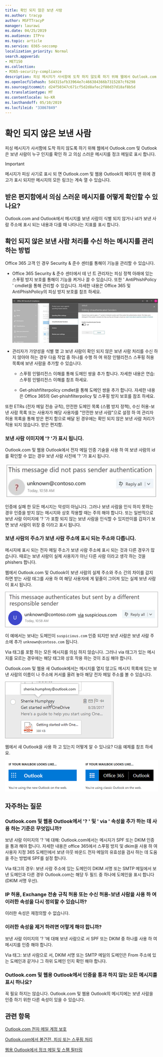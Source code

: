 ```yaml
---
title: 확인 되지 않은 보낸 사람
ms.author: tracyp
author: MSFTTracyP
manager: laurawi
ms.date: 04/25/2019
ms.audience: ITPro
ms.topic: article
ms.service: O365-seccomp
localization_priority: Normal
search.appverid:
- MET150
ms.collection:
- M365-security-compliance
description: 피싱 메시지가 사서함에 도착 하지 않도록 하기 위해 웹에서 Outlook.com 및 Outlook은 보낸 사람이 누구 인지를 확인 하 고 의심 스러운 메시지를 정크 메일로 표시 합니다.
ms.openlocfilehash: 5d4315afb33964e7c466384366b7315287cf6298
ms.sourcegitcommit: d24f50347c671cf5d2d8afec2f80d37d18af8b5d
ms.translationtype: MT
ms.contentlocale: ko-KR
ms.lasthandoff: 05/10/2019
ms.locfileid: "33867849"
---
```

# <a name="unverified-sender"></a>확인 되지 않은 보낸 사람

피싱 메시지가 사서함에 도착 하지 않도록 하기 위해 웹에서 Outlook.com 및 Outlook은 보낸 사람이 누구 인지를 확인 하 고 의심 스러운 메시지를 정크 메일로 표시 합니다.

> [!IMPORTANT]
> 메시지가 피싱 사기로 표시 되 면 Outlook.com 및 웹용 Outlook의 페이지 맨 위에 경고가 표시 되지만 메시지의 모든 링크는 계속 열 수 있습니다.

## <a name="how-can-i-identify-a-suspicious-message-in-my-inbox"></a>받은 편지함에서 의심 스러운 메시지를 어떻게 확인할 수 있나요?

Outlook.com and Outlook에서 메시지를 보낸 사람이 식별 되지 않거나 id가 보낸 사람 주소에 표시 되는 내용과 다를 때 나타나는 지표를 표시 합니다.

## <a name="how-to-manage-which-messages-receive-the-unverified-sender-treatment"></a>확인 되지 않은 보낸 사람 처리를 수신 하는 메시지를 관리 하는 방법 

Office 365 고객 인 경우 Security & 준수 센터를 통해이 기능을 관리할 수 있습니다. 

- Office 365 Security & 준수 센터에서 테 넌 트 관리자는 피싱 정책 아래에 있는 스푸핑 방지 보호를 통해이 기능을 켜거나 끌 수 있습니다. 또한 ' AntiPhishPolicy ' cmdlet을 통해 관리할 수 있습니다. 자세한 내용은 Office 365 및 AntiPhishPolicy의 피싱 방지 보호를 참조 하세요.

    ![그래픽 인터페이스에서 인증 되지 않은 보낸 사람 편집](media/unverified-sender-article-editing-unauthenticated-senders.jpg)

- 관리자가 가양성을 식별 했 고 보낸 사람이 확인 되지 않은 보낸 사람 처리를 수신 하지 않아야 하는 경우 다음 작업 중 하나를 수행 하 여 위장 인텔리전스 스푸핑 허용 목록에 보낸 사람을 추가할 수 있습니다.
        
    - 스푸핑 인텔리전스 이해를 통해 도메인 쌍을 추가 합니다. 자세한 내용은 연습: 스푸핑 인텔리전스 이해를 참조 하세요.
                
    - Get-phishfilterpolicy cmdlet을 통해 도메인 쌍을 추가 합니다. 자세한 내용은 Office 365의 Get-phishfilterpolicy 및 스푸핑 방지 보호를 참조 하세요.

또한 ETRs (전자 메일 전송 규칙), 안전한 도메인 목록 (스팸 방지 정책), 수신 허용-보낸 사람 목록 또는 사용자가 해당 사용자를 "안전한 보낸 사람"으로 설정 하 여 관리자 허용 목록을 통해 받은 편지 함으로 배달 된 경우에는 확인 되지 않은 보낸 사람 처리가 적용 되지 않습니다. 받은 편지함.

### <a name="you-see-a--in-the-sender-image"></a>보낸 사람 이미지에 '? '가 표시 됩니다.

Outlook.com 및 웹용 Outlook에서 전자 메일 인증 기술을 사용 하 여 보낸 사람의 id를 확인할 수 없는 경우 보낸 사람 사진에 '? '가 표시 됩니다. 

![메시지가 확인 통과 되지 않음](media/message-did-not-pass-verification.jpg)

인증에 실패 한 모든 메시지는 악성이 아닙니다. 그러나 보낸 사람을 인식 하지 못하는 경우 인증을 받지 않는 메시지와 상호 작용할 때는 주의 해야 합니다. 또는 일반적으로 보낸 사람 이미지에 '? '가 포함 되지 않는 보낸 사람을 인식할 수 있지만이를 갑자기 보면 보낸 사람이 위장 중 이라고 표시 됩니다.

### <a name="the-senders-address-is-different-than-what-appears-in-the-from-address"></a>보낸 사람의 주소가 보낸 사람 주소에 표시 되는 주소와 다릅니다.

메시지에 표시 되는 전자 메일 주소가 보낸 사람 주소에 표시 되는 것과 다른 경우가 많습니다. 때로는 보낸 사람이 실제 사용자가 아닌 다른 사람 이라고 생각 하는 것을 phishers 합니다.

웹에서 Outlook.com 및 Outlook이 보낸 사람의 실제 주소와 주소 간의 차이를 감지 하면 받는 사람 태그를 사용 하 여 해당 사용자에 게 밑줄이 그어져 있는 실제 보낸 사람이 표시 됩니다.

![확인 되지 않은 보낸 사람 대체 텍스트](media/unverified-sender-feature1.png)

이 예에서는 보내는 도메인이 `suspicious.com` 인증 되지만 보낸 사람은 보낸 사람 주소에 추가 `unknown@contoso.com` 됩니다.

Via 태그를 포함 하는 모든 메시지를 의심 하지 않습니다. 그러나 via 태그가 있는 메시지를 모르는 경우에는 해당 태그와 상호 작용 하는 것이 조심 해야 합니다.

Outlook.com 및 웹용 새 Outlook에서는 메시지를 열지 않고도 메시지 목록에 있는 보낸 사람의 이름이 나 주소에 커서를 올려 놓아 해당 전자 메일 주소를 볼 수 있습니다.

![OneDrive 시작](media/get-started-with-onedrive-message.png)

웹에서 새 Outlook을 사용 하 고 있는지 어떻게 알 수 있나요? 다음 예제를 참조 하세요.

![Outlook vs Office 365](media/outlook-vs-outlook365.png)

## <a name="frequently-asked-questions"></a>자주하는 질문

### <a name="what-criteria-does-outlookcom-and-outlook-on-the-web-use-to-add-the--and-the-via-properties"></a>Outlook.com 및 웹용 Outlook에서 '? ' 및 ' via ' 속성을 추가 하는 데 사용 하는 기준은 무엇입니까?

보낸 사람 이미지의 '? '에 대해: Outlook.com에서는 메시지가 SPF 또는 DKIM 인증을 통과 해야 합니다. 자세한 내용은 office 365에서 스푸핑 방지 및 dkim을 사용 하 여 사용자 지정 365 도메인에서 보낸 아웃 바운드 전자 메일의 유효성을 검사 하는 데 도움을 주는 방법에 SPF를 설정 합니다.

Via 태그의 경우: 보낸 사람 주소에 있는 도메인이 DKIM 서명 또는 SMTP 메일에서 보낸 도메인과 다른 경우 Outlook.com는 해당 두 필드 중 하나에 도메인을 표시 합니다 (DKIM 서명 우선).

### <a name="can-i-override-these-properties-with-ip-allows-exchange-transport-rule-allows-or-safe-senders"></a>IP 허용, Exchange 전송 규칙 허용 또는 수신 허용-보낸 사람을 사용 하 여 이러한 속성을 다시 정의할 수 있습니까?

이러한 속성은 재정의할 수 없습니다.

### <a name="how-do-i-remove-these-properties"></a>이러한 속성을 제거 하려면 어떻게 해야 합니까?

보낸 사람 이미지의 '? '에 대해 보낸 사람으로 서 SPF 또는 DKIM 중 하나를 사용 하 여 메시지를 인증 해야 합니다.

Via 태그: 보낸 사람으로 서, DKIM 서명 또는 SMTP 메일의 도메인은 From 주소에 있는 도메인과 같거나 그 하위 도메인 인지 확인 해야 합니다.

### <a name="does-outlookcom-and-outlook-on-the-web-show-this-for-every-message-that-doesnt-pass-authentication"></a>Outlook.com 및 웹용 Outlook에서 인증을 통과 하지 않는 모든 메시지를 표시 하나요?

꼭 필요 하지는 않습니다. Outlook.com 및 웹용 Outlook의 메시지에는 보낸 사람을 인증 하기 위한 다른 속성이 있을 수 있습니다.

## <a name="related-topics"></a>관련 항목

[Outlook.com 전자 메일 계정 보호](https://support.office.com/article/a4f20fc5-4307-4ece-8231-6d4d4bd8a9ba)

[Outlook.com에서 불건전, 피싱 또는 스푸핑 처리](https://support.office.com/article/0d882ea5-eedc-4bed-aebc-079ffa1105a3)

[웹용 Outlook에서 정크 메일 및 스팸 필터링](https://support.office.com/article/db786e79-54e2-40cc-904f-d89d57b7f41d)
